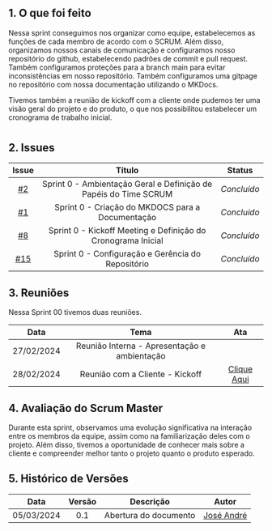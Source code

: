 ## 1. O que foi feito

Nessa sprint conseguimos nos organizar como equipe, estabelecemos as funções de cada membro de acordo com o SCRUM. Além disso, organizamos nossos canais de comunicação e configuramos nosso repositório do github, estabelecendo padrões de commit e pull request. Também configuramos proteções para a branch main para evitar inconsistências em nosso repositório. Também configuramos uma gitpage no repositório com nossa documentação utilizando o MKDocs.

Tivemos também a reunião de kickoff com a cliente onde pudemos ter uma visão geral do projeto e do produto, o que nos possibilitou estabelecer um cronograma de trabalho inicial.

#

## 2. Issues 

|                            Issue                             |              Título               |                    Status                     |
| :----------------------------------------------------------: | :-------------------------------: | :-------------------------------------------------: |
| [#2](https://github.com/ResidenciaTICBrisa/T2G7-Revista-Darcy/issues/2) |  Sprint 0 - Ambientação Geral e Definição de Papéis do Time SCRUM   | _Concluído_ |
| [#1](https://github.com/ResidenciaTICBrisa/T2G7-Revista-Darcy/issues/1) | Sprint 0 - Criação do MKDOCS para a Documentação | _Concluído_ |
| [#8](https://github.com/ResidenciaTICBrisa/T2G7-Revista-Darcy/issues/8) | Sprint 0 - Kickoff Meeting e Definição do Cronograma Inicial |  _Concluído_|
| [#15](https://github.com/ResidenciaTICBrisa/T2G7-Revista-Darcy/issues/15) | Sprint 0 - Configuração e Gerência do Repositório |  _Concluído_|

## 3. Reuniões

Nessa Sprint 00 tivemos duas reuniões.  

| Data       | Tema | Ata                                
| :--------: | :----: | :--------------------:                   
| 27/02/2024 |  Reunião Interna - Apresentação e ambientação   | 
| 28/02/2024 | Reunião com a Cliente - Kickoff  | [Clique Aqui](https://residenciaticbrisa.github.io/T2G7-Revista-Darcy/atas/ata01/)                     

## 4. Avaliação do Scrum Master

Durante esta sprint, observamos uma evolução significativa na interação entre os membros da equipe, assim como na familiarização deles com o projeto. Além disso, tivemos a oportunidade de conhecer mais sobre a cliente e compreender melhor tanto o projeto quanto o produto esperado.

## 5. Histórico de Versões

| Data       | Versão | Descrição                                 | Autor             |
| :--------: | :----: | :--------------------:                    | :---------------: |
| 05/03/2024 |  0.1   | Abertura do documento                     | [José André](https://github.com/joseandre25) |